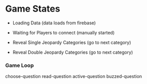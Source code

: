 # Game States
- Loading Data
(data loads from firebase)
- Waiting for Players to connect
(manually started)
- Reveal Single Jeopardy Categories
(go to next category)

- Reveal Double Jeopardy Categories
(go to next category)

### Game Loop
choose-question
read-question
active-question
buzzed-question
